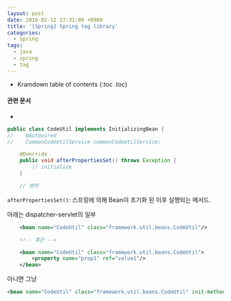 ```yaml
---
layout: post
date: 2016-02-12 17:31:00 +0900
title: '[Spring] Spring tag library'
categories:
  - spring
tags:
  - java
  - spring
  - tag
---
```


* Kramdown table of contents
{:toc .toc}

#### 관련 문서

-

```java
public class CodeUtil implements InitializingBean {
//    @Autowired
//    CommonCodeUtilService commonCodeUtilService;

    @Override
    public void afterPropertiesSet() throws Exception {
        // initialize
    }

    // 생략
```

`afterPropertiesSet()`: 스프링에 의해 Bean이 초기화 된 이후 실행되는 메서드.

아래는 dispatcher-servlet의 일부

```xml
    <bean name="CodeUtil" class="framework.util.beans.CodeUtil"/>

    <!-- 혹은 -->

    <bean name="CodeUtil" class="framework.util.beans.CodeUtil">
        <property name="prop1" ref="value1"/>
    </bean>
```

아니면 그냥

```xml
<bean name="CodeUtil" class="framework.util.beans.CodeUtil" init-method="init"/>
```

